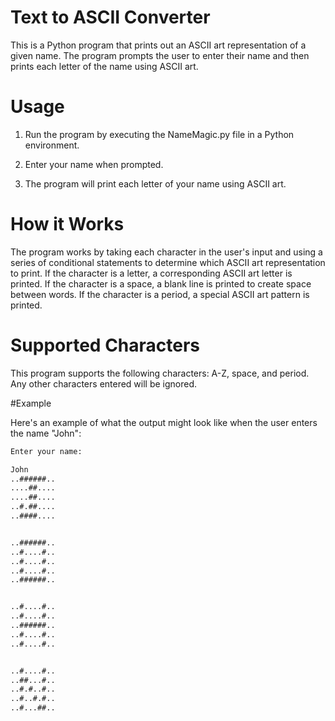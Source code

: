 # Text to ASCII Converter
This is a Python program that prints out an ASCII art representation of a given name. The program prompts the user to enter their name and then prints each letter of the name using ASCII art.

# Usage
1. Run the program by executing the NameMagic.py file in a Python environment.

2. Enter your name when prompted.

3. The program will print each letter of your name using ASCII art.

# How it Works
The program works by taking each character in the user's input and using a series of conditional statements to determine which ASCII art representation to print. If the character is a letter, a corresponding ASCII art letter is printed. If the character is a space, a blank line is printed to create space between words. If the character is a period, a special ASCII art pattern is printed.

# Supported Characters
This program supports the following characters: A-Z, space, and period. Any other characters entered will be ignored.



#Example

Here's an example of what the output might look like when the user enters the name "John":

```bash
Enter your name: 

John
..######..
....##....
....##....
..#.##....
..####....


..######..
..#....#..
..#....#..
..#....#..
..######..


..#....#..
..#....#..
..######..
..#....#..
..#....#..


..#....#..
..##...#..
..#.#..#..
..#..#.#..
..#...##..
```

